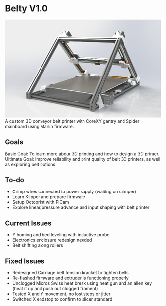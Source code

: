 # Belty V1.0
![Belty V1.0](./images/beltyv1.png)
A custom 3D conveyor belt printer with CoreXY gantry and Spider mainboard using Marlin firmware. 

## Goals
Basic Goal: To learn more about 3D printing and how to design a 3D printer. 
Ultimate Goal: Improve reliability and print quality of belt 3D printers, as well as exploring belt options. 

## To-do
- Crimp wires connected to power supply (waiting on crimper)
- Learn Klipper and prepare firmware
- Setup Octoprint with PiCam
- Explore linear/pressure advance and input shaping with belt printer

## Current Issues
- Y homing and bed leveling with inductive probe
- Electronics enclosure redesign needed
- Belt shifting along rollers

## Fixed Issues
- Redesigned Carriage belt tension bracket to tighten belts
- Re-flashed firmware and extruder is functioning properly
- Unclogged Micros Swiss heat break using heat gun and an allen key (heat it up and push out clogged filament) 
- Tested X and Y movement, no lost steps or jitter
- Switched X endstop to confirm to slicer standard